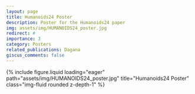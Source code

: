 ```yaml
---
layout: page
title: Humanoids24 Poster
description: Poster for the Humanoids24 paper
img: assets/img/HUMANOIDS24_poster.jpg
redirect: #
importance: 3
category: Posters
related_publications: Dagana
giscus_comments: false
---
```


<div class="row">
    <div class="col-sm mt-3 mt-md-0">
        {% include figure.liquid loading="eager" path="assets/img/HUMANOIDS24_poster.jpg" title="Humanoids24 Poster" class="img-fluid rounded z-depth-1" %}
    </div>
</div>